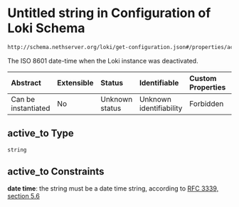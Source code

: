 # Untitled string in Configuration of Loki Schema

```txt
http://schema.nethserver.org/loki/get-configuration.json#/properties/active_to
```

The ISO 8601 date-time when the Loki instance was deactivated.

| Abstract            | Extensible | Status         | Identifiable            | Custom Properties | Additional Properties | Access Restrictions | Defined In                                                                     |
| :------------------ | :--------- | :------------- | :---------------------- | :---------------- | :-------------------- | :------------------ | :----------------------------------------------------------------------------- |
| Can be instantiated | No         | Unknown status | Unknown identifiability | Forbidden         | Allowed               | none                | [get-configuration.json\*](loki/get-configuration.json "open original schema") |

## active\_to Type

`string`

## active\_to Constraints

**date time**: the string must be a date time string, according to [RFC 3339, section 5.6](https://tools.ietf.org/html/rfc3339 "check the specification")
